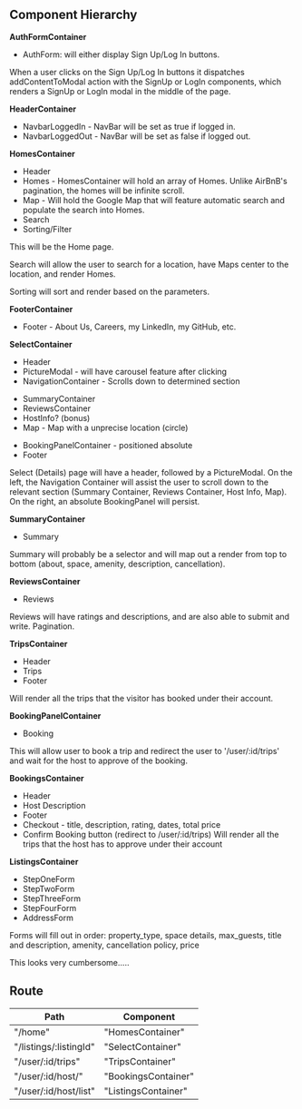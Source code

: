 ## Component Hierarchy

**AuthFormContainer**
- AuthForm: will either display Sign Up/Log In buttons.

When a user clicks on the Sign Up/Log In buttons it dispatches addContentToModal action with the SignUp or LogIn components, which renders a SignUp or LogIn modal in the middle of the page.

**HeaderContainer**
- NavbarLoggedIn - NavBar will be set as true if logged in.
- NavbarLoggedOut - NavBar will be set as false if logged out.

**HomesContainer**
- Header
- Homes - HomesContainer will hold an array of Homes. Unlike AirBnB's pagination, the homes will be infinite scroll.
- Map - Will hold the Google Map that will feature automatic search and populate the search into Homes.
- Search
- Sorting/Filter

This will be the Home page.

Search will allow the user to search for a location, have Maps center to the location, and render Homes.

Sorting will sort and render based on the parameters.

**FooterContainer**
- Footer - About Us, Careers, my LinkedIn, my GitHub, etc.

**SelectContainer**
- Header
- PictureModal - will have carousel feature after clicking
- NavigationContainer - Scrolls down to determined section
+ SummaryContainer
+ ReviewsContainer
+ HostInfo? (bonus)
+ Map - Map with a unprecise location (circle)
- BookingPanelContainer - positioned absolute
- Footer

Select (Details) page will have a header, followed by a PictureModal. On the left, the Navigation Container will assist the user to scroll down to the relevant section (Summary Container, Reviews Container, Host Info, Map). On the right, an absolute BookingPanel will persist.

**SummaryContainer**
- Summary

Summary will probably be a selector and will map out a render from top to bottom (about, space, amenity, description, cancellation).

**ReviewsContainer**
- Reviews

Reviews will have ratings and descriptions, and are also able to submit and write. Pagination.


**TripsContainer**
- Header
- Trips
- Footer

Will render all the trips that the visitor has booked under their account.

**BookingPanelContainer**
- Booking

This will allow user to book a trip and redirect the user to '/user/:id/trips' and wait for the host to approve of the booking.

**BookingsContainer**
- Header
- Host Description
- Footer
- Checkout - title, description, rating, dates, total price
- Confirm Booking button (redirect to /user/:id/trips)
Will render all the trips that the host has to approve under their account

**ListingsContainer**
- StepOneForm
- StepTwoForm
- StepThreeForm
- StepFourForm
- AddressForm

Forms will fill out in order: property_type, space details, max_guests, title and description, amenity, cancellation policy, price

This looks very cumbersome.....

## Route

|Path	| Component|
|-----|----------|
|"/home"	| "HomesContainer"|
|"/listings/:listingId"	| "SelectContainer"|
|"/user/:id/trips" |	"TripsContainer"|
|"/user/:id/host/" | "BookingsContainer" |
|"/user/:id/host/list" | "ListingsContainer" |
